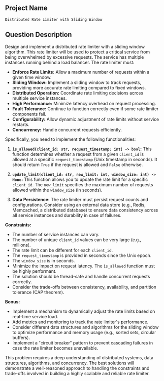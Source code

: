 ## Project Name

`Distributed Rate Limiter with Sliding Window`

## Question Description

Design and implement a distributed rate limiter with a sliding window algorithm. This rate limiter will be used to protect a critical service from being overwhelmed by excessive requests. The service has multiple instances running behind a load balancer. The rate limiter must:

*   **Enforce Rate Limits:** Allow a maximum number of requests within a given time window.
*   **Sliding Window:** Implement a sliding window to track requests, providing more accurate rate limiting compared to fixed windows.
*   **Distributed Operation:** Coordinate rate limiting decisions across multiple service instances.
*   **High Performance:** Minimize latency overhead on request processing.
*   **Fault Tolerance:** Continue to function correctly even if some rate limiter components fail.
*   **Configurability:** Allow dynamic adjustment of rate limits without service restarts.
*   **Concurrency:** Handle concurrent requests efficiently.

Specifically, you need to implement the following functionalities:

1.  **`is_allowed(client_id: str, request_timestamp: int) -> bool`:** This function determines whether a request from a given `client_id` is allowed at a specific `request_timestamp` (Unix timestamp in seconds). It should return `True` if the request is allowed and `False` otherwise.

2.  **`update_limit(client_id: str, new_limit: int, window_size: int) -> None`:** This function allows you to update the rate limit for a specific `client_id`. The `new_limit` specifies the maximum number of requests allowed within the `window_size` (in seconds).

3.  **Data Persistence:** The rate limiter must persist request counts and configurations. Consider using an external data store (e.g., Redis, Memcached, a distributed database) to ensure data consistency across all service instances and durability in case of failures.

**Constraints:**

*   The number of service instances can vary.
*   The number of unique `client_id` values can be very large (e.g., millions).
*   The rate limit can be different for each `client_id`.
*   The `request_timestamp` is provided in seconds since the Unix epoch.
*   The `window_size` is in seconds.
*   Minimize the impact on request latency. The `is_allowed` function must be highly performant.
*   The solution should be thread-safe and handle concurrent requests correctly.
*   Consider the trade-offs between consistency, availability, and partition tolerance (CAP theorem).

**Bonus:**

*   Implement a mechanism to dynamically adjust the rate limits based on real-time service load.
*   Add metrics and monitoring to track the rate limiter's performance.
*   Consider different data structures and algorithms for the sliding window to optimize performance and memory usage (e.g., sorted sets, circular buffers).
*   Implement a "circuit breaker" pattern to prevent cascading failures in case the rate limiter becomes unavailable.

This problem requires a deep understanding of distributed systems, data structures, algorithms, and concurrency. The best solutions will demonstrate a well-reasoned approach to handling the constraints and trade-offs involved in building a highly scalable and reliable rate limiter.
